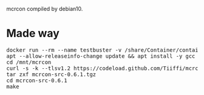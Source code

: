 mcrcon compiled by debian10.
# Made way
<pre>
docker run --rm --name testbuster -v /share/Container/container-station-data/application/ccmite/mcrcon_by_debian10:/mnt/mcrcon -it debian:buster /bin/bash
apt --allow-releaseinfo-change update && apt install -y gcc make
cd /mnt/mcrcon
curl -s -k --tlsv1.2 https://codeload.github.com/Tiiffi/mcrcon/tar.gz/v0.6.1 -o mcrcon-src-0.6.1.tgz
tar zxf mcrcon-src-0.6.1.tgz
cd mcrcon-src-0.6.1
make
</pre>
